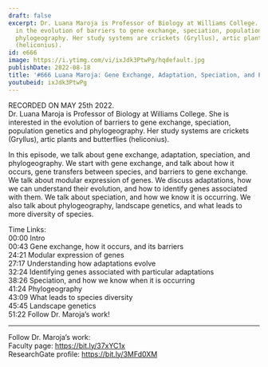 ```yaml
---
draft: false
excerpt: Dr. Luana Maroja is Professor of Biology at Williams College. She is interested
  in the evolution of barriers to gene exchange, speciation, population genetics and
  phylogeography. Her study systems are crickets (Gryllus), artic plants and butterflies
  (heliconius).
id: e666
image: https://i.ytimg.com/vi/ixJdk3PtwPg/hqdefault.jpg
publishDate: 2022-08-18
title: '#666 Luana Maroja: Gene Exchange, Adaptation, Speciation, and Phylogeography'
youtubeid: ixJdk3PtwPg
---
```

RECORDED ON MAY 25th 2022.  
Dr. Luana Maroja is Professor of Biology at Williams College. She is interested in the evolution of barriers to gene exchange, speciation, population genetics and phylogeography. Her study systems are crickets (Gryllus), artic plants and butterflies (heliconius).

In this episode, we talk about gene exchange, adaptation, speciation, and phylogeography. We start with gene exchange, and talk about how it occurs, gene transfers between species, and barriers to gene exchange. We talk about modular expression of genes. We discuss adaptations, how we can understand their evolution, and how to identify genes associated with them. We talk about speciation, and how we know it is occurring. We also talk about phylogeography, landscape genetics, and what leads to more diversity of species.

Time Links:  
00:00 Intro  
00:43  Gene exchange, how it occurs, and its barriers  
24:21  Modular expression of genes  
27:17  Understanding how adaptations evolve  
32:24  Identifying genes associated with particular adaptations  
38:26  Speciation, and how we know when it is occurring  
41:24  Phylogeography  
43:09  What leads to species diversity  
45:45  Landscape genetics  
51:22  Follow Dr. Maroja’s work!

---

Follow Dr. Maroja’s work:  
Faculty page: https://bit.ly/37xYC1x  
ResearchGate profile: https://bit.ly/3MFd0XM
